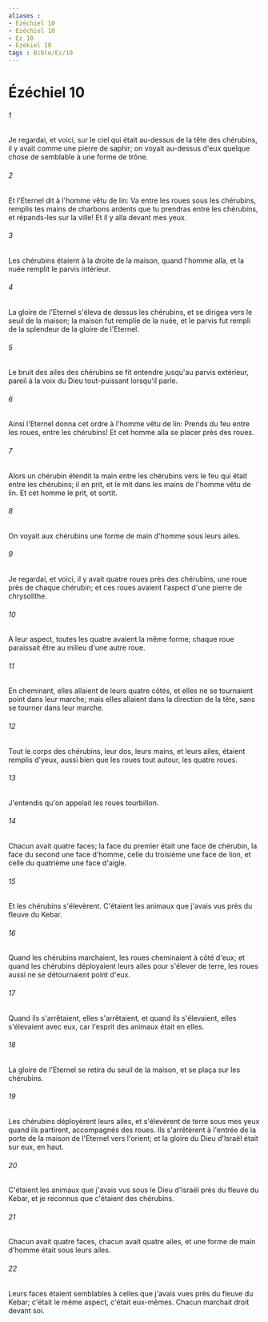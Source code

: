 ```yaml
---
aliases : 
- Ézéchiel 10
- Ézéchiel 10
- Ez 10
- Ezekiel 10
tags : Bible/Ez/10
---
```


# Ézéchiel 10

###### 1
Je regardai, et voici, sur le ciel qui était au-dessus de la tête des chérubins, il y avait comme une pierre de saphir; on voyait au-dessus d'eux quelque chose de semblable à une forme de trône.
###### 2
Et l'Eternel dit à l'homme vêtu de lin: Va entre les roues sous les chérubins, remplis tes mains de charbons ardents que tu prendras entre les chérubins, et répands-les sur la ville! Et il y alla devant mes yeux.
###### 3
Les chérubins étaient à la droite de la maison, quand l'homme alla, et la nuée remplit le parvis intérieur.
###### 4
La gloire de l'Eternel s'éleva de dessus les chérubins, et se dirigea vers le seuil de la maison; la maison fut remplie de la nuée, et le parvis fut rempli de la splendeur de la gloire de l'Eternel.
###### 5
Le bruit des ailes des chérubins se fit entendre jusqu'au parvis extérieur, pareil à la voix du Dieu tout-puissant lorsqu'il parle.
###### 6
Ainsi l'Eternel donna cet ordre à l'homme vêtu de lin: Prends du feu entre les roues, entre les chérubins! Et cet homme alla se placer près des roues.
###### 7
Alors un chérubin étendit la main entre les chérubins vers le feu qui était entre les chérubins; il en prit, et le mit dans les mains de l'homme vêtu de lin. Et cet homme le prit, et sortit.
###### 8
On voyait aux chérubins une forme de main d'homme sous leurs ailes.
###### 9
Je regardai, et voici, il y avait quatre roues près des chérubins, une roue près de chaque chérubin; et ces roues avaient l'aspect d'une pierre de chrysolithe.
###### 10
A leur aspect, toutes les quatre avaient la même forme; chaque roue paraissait être au milieu d'une autre roue.
###### 11
En cheminant, elles allaient de leurs quatre côtés, et elles ne se tournaient point dans leur marche; mais elles allaient dans la direction de la tête, sans se tourner dans leur marche.
###### 12
Tout le corps des chérubins, leur dos, leurs mains, et leurs ailes, étaient remplis d'yeux, aussi bien que les roues tout autour, les quatre roues.
###### 13
J'entendis qu'on appelait les roues tourbillon.
###### 14
Chacun avait quatre faces; la face du premier était une face de chérubin, la face du second une face d'homme, celle du troisième une face de lion, et celle du quatrième une face d'aigle.
###### 15
Et les chérubins s'élevèrent. C'étaient les animaux que j'avais vus près du fleuve du Kebar.
###### 16
Quand les chérubins marchaient, les roues cheminaient à côté d'eux; et quand les chérubins déployaient leurs ailes pour s'élever de terre, les roues aussi ne se détournaient point d'eux.
###### 17
Quand ils s'arrêtaient, elles s'arrêtaient, et quand ils s'élevaient, elles s'élevaient avec eux, car l'esprit des animaux était en elles.
###### 18
La gloire de l'Eternel se retira du seuil de la maison, et se plaça sur les chérubins.
###### 19
Les chérubins déployèrent leurs ailes, et s'élevèrent de terre sous mes yeux quand ils partirent, accompagnés des roues. Ils s'arrêtèrent à l'entrée de la porte de la maison de l'Eternel vers l'orient; et la gloire du Dieu d'Israël était sur eux, en haut.
###### 20
C'étaient les animaux que j'avais vus sous le Dieu d'Israël près du fleuve du Kebar, et je reconnus que c'étaient des chérubins.
###### 21
Chacun avait quatre faces, chacun avait quatre ailes, et une forme de main d'homme était sous leurs ailes.
###### 22
Leurs faces étaient semblables à celles que j'avais vues près du fleuve du Kebar; c'était le même aspect, c'était eux-mêmes. Chacun marchait droit devant soi.
